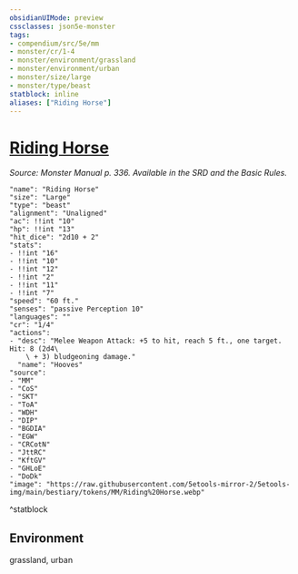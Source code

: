 ```yaml
---
obsidianUIMode: preview
cssclasses: json5e-monster
tags:
- compendium/src/5e/mm
- monster/cr/1-4
- monster/environment/grassland
- monster/environment/urban
- monster/size/large
- monster/type/beast
statblock: inline
aliases: ["Riding Horse"]
---
```

# [Riding Horse](3-Mechanics/CLI/bestiary/beast/riding-horse.md)
*Source: Monster Manual p. 336. Available in the SRD and the Basic Rules.*  

```statblock
"name": "Riding Horse"
"size": "Large"
"type": "beast"
"alignment": "Unaligned"
"ac": !!int "10"
"hp": !!int "13"
"hit_dice": "2d10 + 2"
"stats":
- !!int "16"
- !!int "10"
- !!int "12"
- !!int "2"
- !!int "11"
- !!int "7"
"speed": "60 ft."
"senses": "passive Perception 10"
"languages": ""
"cr": "1/4"
"actions":
- "desc": "Melee Weapon Attack: +5 to hit, reach 5 ft., one target. Hit: 8 (2d4\
    \ + 3) bludgeoning damage."
  "name": "Hooves"
"source":
- "MM"
- "CoS"
- "SKT"
- "ToA"
- "WDH"
- "DIP"
- "BGDIA"
- "EGW"
- "CRCotN"
- "JttRC"
- "KftGV"
- "GHLoE"
- "DoDk"
"image": "https://raw.githubusercontent.com/5etools-mirror-2/5etools-img/main/bestiary/tokens/MM/Riding%20Horse.webp"
```
^statblock

## Environment

grassland, urban
